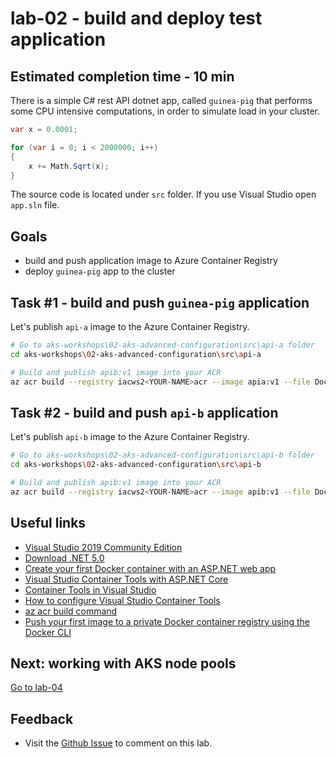 # lab-02 - build and deploy test application

## Estimated completion time - 10 min

There is a simple C# rest API dotnet app, called `guinea-pig` that performs some CPU intensive computations, in order to simulate load in your cluster.

```c#
var x = 0.0001;

for (var i = 0; i < 2000000; i++)
{
    x += Math.Sqrt(x);
}
```

The source code is located under `src` folder. If you use Visual Studio open `app.sln` file. 

## Goals

* build and push application image to Azure Container Registry
* deploy `guinea-pig` app to the cluster

## Task #1 - build and push `guinea-pig` application

Let's publish `api-a` image to the Azure Container Registry.

```bash
# Go to aks-workshops\02-aks-advanced-configuration\src\api-a folder
cd aks-workshops\02-aks-advanced-configuration\src\api-a

# Build and publish apib:v1 image into your ACR
az acr build --registry iacws2<YOUR-NAME>acr --image apia:v1 --file Dockerfile ..
```

## Task #2 - build and push `api-b` application

Let's publish `api-b` image to the Azure Container Registry.

```bash
# Go to aks-workshops\02-aks-advanced-configuration\src\api-b folder
cd aks-workshops\02-aks-advanced-configuration\src\api-b

# Build and publish apib:v1 image into your ACR
az acr build --registry iacws2<YOUR-NAME>acr --image apib:v1 --file Dockerfile ..
```

## Useful links

* [Visual Studio 2019 Community Edition](https://visualstudio.microsoft.com/downloads/?WT.mc_id=AZ-MVP-5003837)
* [Download .NET 5.0](https://dotnet.microsoft.com/download/dotnet/5.0?WT.mc_id=AZ-MVP-5003837)
* [Create your first Docker container with an ASP.NET web app](https://tutorials.visualstudio.com/aspnet-container/containerize?WT.mc_id=AZ-MVP-5003837)
* [Visual Studio Container Tools with ASP.NET Core](https://docs.microsoft.com/en-us/aspnet/core/host-and-deploy/docker/visual-studio-tools-for-docker?view=aspnetcore-5.0&WT.mc_id=AZ-MVP-5003837)
* [Container Tools in Visual Studio](https://docs.microsoft.com/en-us/visualstudio/containers/?view=vs-2019&WT.mc_id=AZ-MVP-5003837)
* [How to configure Visual Studio Container Tools](https://docs.microsoft.com/en-us/visualstudio/containers/container-tools-configure?view=vs-2019&WT.mc_id=AZ-MVP-5003837)
* [az acr build command](https://docs.microsoft.com/en-us/cli/azure/acr?view=azure-cli-latest&WT.mc_id=AZ-MVP-5003837#az_acr_build)
* [Push your first image to a private Docker container registry using the Docker CLI](https://docs.microsoft.com/en-us/azure/container-registry/container-registry-get-started-docker-cli?WT.mc_id=AZ-MVP-5003837)

## Next: working with AKS node pools

[Go to lab-04](../lab-04/readme.md)

## Feedback

* Visit the [Github Issue](https://github.com/evgenyb/aks-workshops/issues/17) to comment on this lab. 